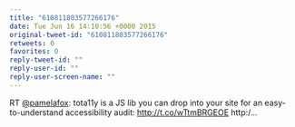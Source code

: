 ```yaml
---
title: "610811803577266176"
date: Tue Jun 16 14:10:56 +0000 2015
original-tweet-id: "610811803577266176"
retweets: 0
favorites: 0
reply-tweet-id: ""
reply-user-id: ""
reply-user-screen-name: ""
---
```

RT <a href="https://twitter.com/pamelafox">@pamelafox</a>: tota11y is a JS lib you can drop into your site for an easy-to-understand accessibility audit: http://t.co/wTtmBRGEOE http:/…
